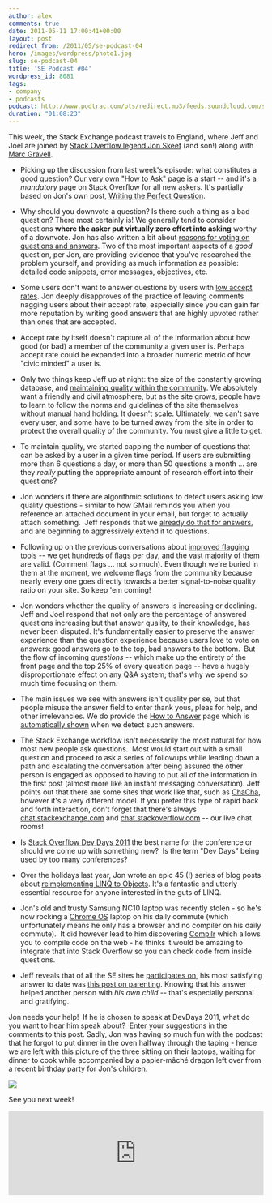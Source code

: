 ```yaml
---
author: alex
comments: true
date: 2011-05-11 17:00:41+00:00
layout: post
redirect_from: /2011/05/se-podcast-04
hero: /images/wordpress/photo1.jpg
slug: se-podcast-04
title: 'SE Podcast #04'
wordpress_id: 8081
tags:
- company
- podcasts
podcast: http://www.podtrac.com/pts/redirect.mp3/feeds.soundcloud.com/stream/15072642-stack-exchange-stack-exchange-podcast-7.mp3
duration: "01:08:23"
---
```


This week, the Stack Exchange podcast travels to England, where Jeff and Joel are joined by [Stack Overflow legend Jon Skeet](http://blog.stackoverflow.com/2010/09/what-happens-when-you-reach-200k-reputation/) (and son!) along with [Marc Gravell](http://blog.stackoverflow.com/2010/06/welcome-stack-overflow-valued-associates-00006-and-00007/).



	
  * Picking up the discussion from last week's episode: what constitutes a good question? [Our very own "How to Ask" page](http://blog.stackoverflow.com/2010/10/asking-better-questions/) is a start -- and it's a _mandatory_ page on Stack Overflow for all new askers. It's partially based on Jon's own post, [Writing the Perfect Question](http://msmvps.com/blogs/jon_skeet/archive/2010/08/29/writing-the-perfect-question.aspx).

	
  * Why should you downvote a question? Is there such a thing as a bad question? There most certainly is! We generally tend to consider questions **where the asker put virtually zero effort into asking** worthy of a downvote. Jon has also written a bit about [reasons for voting on questions and answers](http://msmvps.com/blogs/jon_skeet/archive/2009/05/20/reasons-for-voting-on-questions-and-answers.aspx). Two of the most important aspects of a _good_ question, per Jon, are providing evidence that you've researched the problem yourself, and providing as much information as possible: detailed code snippets, error messages, objectives, etc.

	
  * Some users don't want to answer questions by users with [low accept rates](http://blog.stackoverflow.com/2009/08/new-question-asker-features/). Jon deeply disapproves of the practice of leaving comments nagging users about their accept rate, especially since you can gain far more reputation by writing good answers that are highly upvoted rather than ones that are accepted.

	
  * Accept rate by itself doesn't capture all of the information about how good (or bad) a member of the community a given user is. Perhaps accept rate could be expanded into a broader numeric metric of how "civic minded" a user is.

	
  * Only two things keep Jeff up at night: the size of the constantly growing database, and [maintaining quality within the community](http://meta.stackoverflow.com/questions/56817/can-we-prevent-some-of-the-low-quality-questions-from-entering-our-system). We absolutely want a friendly and civil atmosphere, but as the site grows, people have to learn to follow the norms and guidelines of the site themselves without manual hand holding. It doesn't scale. Ultimately, we can't save every user, and some have to be turned away from the site in order to protect the overall quality of the community. You must give a little to get.

	
  * To maintain quality, we started capping the number of questions that can be asked by a user in a given time period. If users are submitting more than 6 questions a day, or more than 50 questions a month ... are they _really_ putting the appropriate amount of research effort into their questions?

	
  * Jon wonders if there are algorithmic solutions to detect users asking low quality questions - similar to how GMail reminds you when you reference an attached document in your email, but forget to actually attach something.  Jeff responds that we [already do that for answers](http://meta.stackoverflow.com/questions/72523/heuristics-for-detecting-a-bad-answer), and are beginning to aggressively extend it to questions.

	
  * Following up on the previous conversations about [improved flagging tools](http://blog.stackoverflow.com/2011/01/improved-flagging/) -- we get hundreds of flags per day, and the vast majority of them are valid. (Comment flags ... not so much). Even though we're buried in them at the moment, we welcome flags from the community because nearly every one goes directly towards a better signal-to-noise quality ratio on your site. So keep 'em coming!

	
  * Jon wonders whether the quality of answers is increasing or declining.  Jeff and Joel respond that not only are the percentage of answered questions increasing but that answer quality, to their knowledge, has never been disputed. It's fundamentally easier to preserve the answer experience than the question experience because users love to vote on answers: good answers go to the top, bad answers to the bottom.  But the flow of incoming _questions_ -- which make up the entirety of the front page and the top 25% of every question page -- have a hugely disproportionate effect on any Q&A system; that's why we spend so much time focusing on them.

	
  * The main issues we see with answers isn't quality per se, but that people misuse the answer field to enter thank yous, pleas for help, and other irrelevancies. We do provide the [How to Answer](http://stackoverflow.com/questions/how-to-answer) page which is [automatically shown](http://blog.stackoverflow.com/2011/01/how-to-say-thanks-in-an-answer/) when we detect such answers.

	
  * The Stack Exchange workflow isn't necessarily the most natural for how most new people ask questions.  Most would start out with a small question and proceed to ask a series of followups while leading down a path and escalating the conversation after being assured the other person is engaged as opposed to having to put all of the information in the first post (almost more like an instant messaging conversation). Jeff points out that there are some sites that work like that, such as [ChaCha](http://www.chacha.com/), however it's a very different model. If you prefer this type of rapid back and forth interaction, don't forget that there's always [chat.stackexchange.com](http://chat.stackexchange.com) and [chat.stackoverflow.com](http://chat.stackoverflow.com) -- our live chat rooms!

	
  * Is [Stack Overflow Dev Days 2011](http://blog.stackoverflow.com/2011/05/devdays-2011-planning-begins/) the best name for the conference or should we come up with something new?  Is the term "Dev Days" being used by too many conferences?

	
  * Over the holidays last year, Jon wrote an epic 45 (!) series of blog posts about [reimplementing LINQ to Objects](http://msmvps.com/blogs/jon_skeet/archive/2011/02/23/reimplementing-linq-to-objects-part-45-conclusion-and-list-of-posts.aspx). It's a fantastic and utterly essential resource for anyone interested in the guts of LINQ.

	
  * Jon's old and trusty Samsung NC10 laptop was recently stolen - so he's now rocking a [Chrome OS](http://www.google.com/chromeos/) laptop on his daily commute (which unfortunately means he only has a browser and no compiler on his daily commute).  It did however lead to him discovering [Compilr](http://compilr.com/) which allows you to compile code on the web - he thinks it would be amazing to integrate that into Stack Overflow so you can check code from inside questions.

	
  * Jeff reveals that of all the SE sites he [participates on](http://stackexchange.com/users/febfb878-3f6f-4215-9323-46d15d62ac7d?tab=accounts), his most satisfying answer to date was [this post on parenting](http://parenting.stackexchange.com/questions/1244/how-to-deal-with-tantrums-without-spanking/1245#1245). Knowing that his answer helped another person with _his own child_ -- that's especially personal and gratifying.


Jon needs your help!  If he is chosen to speak at DevDays 2011, what do you  want to hear him speak about?  Enter your suggestions in the comments to this post. Sadly, Jon was having so much fun with the podcast that he forgot to put dinner in the oven halfway through the taping - hence we are left with this picture of the three sitting on their laptops, waiting for dinner to cook while accompanied by a papier-mâché dragon left over from a recent birthday party for Jon's children.

![](/images/wordpress/photo1.jpg)

See you next week!

<iframe width="100%" height="166" scrolling="no" frameborder="no" src="https://w.soundcloud.com/player/?url=https%3A//api.soundcloud.com/tracks/15072642&amp;color=ff5500&amp;auto_play=false&amp;hide_related=false&amp;show_comments=true&amp;show_user=true&amp;show_reposts=false"></iframe>
